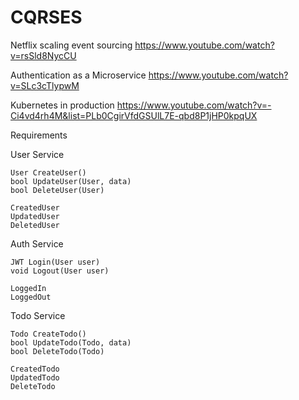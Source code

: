 # CQRSES

Netflix scaling event sourcing
https://www.youtube.com/watch?v=rsSld8NycCU


Authentication as a Microservice
https://www.youtube.com/watch?v=SLc3cTlypwM

Kubernetes in production
https://www.youtube.com/watch?v=-Ci4vd4rh4M&list=PLb0CgirVfdGSUlL7E-qbd8P1jHP0kpqUX



Requirements

User Service
    
    User CreateUser()
    bool UpdateUser(User, data)
    bool DeleteUser(User)

    CreatedUser
    UpdatedUser
    DeletedUser

Auth Service

    JWT Login(User user)
    void Logout(User user)

    LoggedIn
    LoggedOut

Todo Service

    Todo CreateTodo()
    bool UpdateTodo(Todo, data)
    bool DeleteTodo(Todo)

    CreatedTodo
    UpdatedTodo
    DeleteTodo